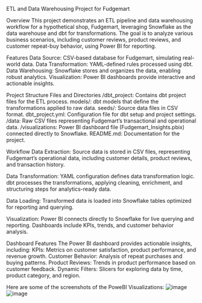 ETL and Data Warehousing Project for Fudgemart

Overview
This project demonstrates an ETL pipeline and data warehousing workflow for a hypothetical shop, Fudgemart, leveraging Snowflake as the data warehouse and dbt for transformations. The goal is to analyze various business scenarios, including customer reviews, product reviews, and customer repeat-buy behavior, using Power BI for reporting.


Features
Data Source: CSV-based database for Fudgemart, simulating real-world data.
Data Transformation: YAML-defined rules processed using dbt.
Data Warehousing: Snowflake stores and organizes the data, enabling robust analytics.
Visualization: Power BI dashboards provide interactive and actionable insights.


Project Structure
Files and Directories
/dbt_project: Contains dbt project files for the ETL process.
models/: dbt models that define the transformations applied to raw data.
seeds/: Source data files in CSV format.
dbt_project.yml: Configuration file for dbt setup and project settings.
/data: Raw CSV files representing Fudgemart’s transactional and operational data.
/visualizations: Power BI dashboard file (Fudgemart_Insights.pbix) connected directly to Snowflake.
README.md: Documentation for the project.


Workflow
Data Extraction:
Source data is stored in CSV files, representing Fudgemart’s operational data, including customer details, product reviews, and transaction history.


Data Transformation:
YAML configuration defines data transformation logic.
dbt processes the transformations, applying cleaning, enrichment, and structuring steps for analytics-ready data.


Data Loading:
Transformed data is loaded into Snowflake tables optimized for reporting and querying.


Visualization:
Power BI connects directly to Snowflake for live querying and reporting.
Dashboards include KPIs, trends, and customer behavior analysis.

Dashboard Features
The Power BI dashboard provides actionable insights, including:
KPIs: Metrics on customer satisfaction, product performance, and revenue growth.
Customer Behavior: Analysis of repeat purchases and buying patterns.
Product Reviews: Trends in product performance based on customer feedback.
Dynamic Filters: Slicers for exploring data by time, product category, and region.

Here are some of the screenshots of the PoweBI Visualizations:
![image](https://github.com/user-attachments/assets/85869d7c-a1d4-4929-bcc7-8828cdf67684)
![image](https://github.com/user-attachments/assets/77a1e211-1a84-4274-b3ea-bc7ef51bb8e1)
